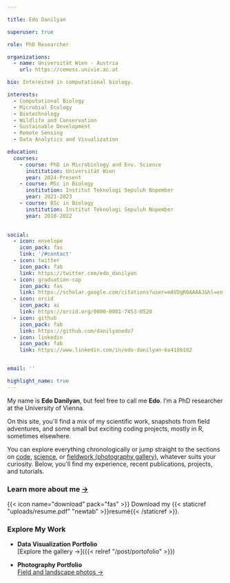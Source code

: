 ```yaml
---

title: Edo Danilyan

superuser: true

role: PhD Researcher

organizations:
  - name: Universität Wien - Austria
    url: https://cemess.univie.ac.at

bio: Interested in computational biology.

interests:
  - Computational Biology
  - Microbial Ecology
  - Biotechnology
  - Wildlife and Conservation
  - Sustainable Development
  - Remote Sensing
  - Data Analytics and Visualization

education:
  courses:
    - course: PhD in Microbiology and Env. Science
      institution: Universität Wien
      year: 2024-Present
    - course: MSc in Biology
      institution: Institut Teknologi Sepuluh Nopember
      year: 2021-2023
    - course: BSc in Biology
      institution: Institut Teknologi Sepuluh Nopember
      year: 2018-2022
    

social:
  - icon: envelope
    icon_pack: fas
    link: '/#contact'
  - icon: twitter
    icon_pack: fab
    link: https://twitter.com/edo_danilyan
  - icon: graduation-cap 
    icon_pack: fas
    link: https://scholar.google.com/citations?user=mAVDgR0AAAAJ&hl=en
  - icon: orcid
    icon_pack: ai
    link: https://orcid.org/0000-0001-7453-0520
  - icon: github
    icon_pack: fab
    link: https://github.com/danilyanedo7
  - icon: linkedin
    icon_pack: fab
    link: https://www.linkedin.com/in/edo-danilyan-6a418b182


email: ''

highlight_name: true
---
```

My name is **Edo Danilyan**, but feel free to call me **Edo**. I’m a PhD researcher at the University of Vienna. 

On this site, you'll find a mix of my scientific work, snapshots from field adventures, and some small but exciting coding projects, mostly in R, sometimes elsewhere. 

You can explore everything chronologically or jump straight to the sections on [code](/tag/r/), [science](/tag/research/), or [fieldwork (photography gallery)](https://danilyan.myportfolio.com/), whatever suits your curiosity. Below, you’ll find my experience, recent publications, projects, and tutorials.

### Learn more about me [→](/post/aboutme)

{{< icon name="download" pack="fas" >}} Download my {{< staticref "uploads/resume.pdf" "newtab" >}}resumé{{< /staticref >}}. 

### Explore My Work

- **Data Visualization Portfolio**  
  [Explore the gallery →]({{< relref "/post/portofolio" >}})

- **Photography Portfolio**  
  [Field and landscape photos →](https://danilyan.myportfolio.com)




